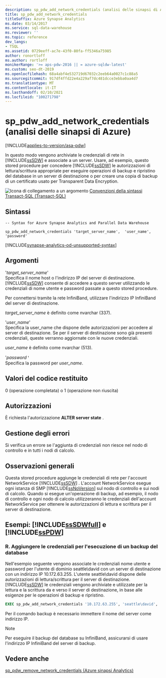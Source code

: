 ```yaml
---
description: sp_pdw_add_network_credentials (analisi delle sinapsi di Azure)
title: sp_pdw_add_network_credentials
titleSuffix: Azure Synapse Analytics
ms.date: 03/14/2017
ms.service: sql-data-warehouse
ms.reviewer: ''
ms.topic: reference
dev_langs:
- TSQL
ms.assetid: 0729eeff-ac7e-43f0-80fa-ff5346a75985
author: ronortloff
ms.author: rortloff
monikerRange: '>= aps-pdw-2016 || = azure-sqldw-latest'
ms.custom: seo-dt-2019
ms.openlocfilehash: 68a4abf4e532719d67032c2eeb64a0027c1c88a5
ms.sourcegitcommit: 917df4ffd22e4a229af7dc481dcce3ebba0aa4d7
ms.translationtype: MT
ms.contentlocale: it-IT
ms.lasthandoff: 02/10/2021
ms.locfileid: "100271798"
---
```

# <a name="sp_pdw_add_network_credentials-azure-synapse-analytics"></a>sp_pdw_add_network_credentials (analisi delle sinapsi di Azure)
[!INCLUDE[applies-to-version/asa-pdw](../../includes/applies-to-version/asa-pdw.md)]

  In questo modo vengono archiviate le credenziali di rete in [!INCLUDE[ssSDW](../../includes/sssdw-md.md)] e associate a un server. Usare, ad esempio, questo stored procedure per concedere [!INCLUDE[ssSDW](../../includes/sssdw-md.md)] le autorizzazioni di lettura/scrittura appropriate per eseguire operazioni di backup e ripristino del database in un server di destinazione o per creare una copia di backup di un certificato usato per Transparent Data Encryption.  
  
 ![Icona di collegamento a un argomento](../../database-engine/configure-windows/media/topic-link.gif "Icona di collegamento a un argomento") [Convenzioni della sintassi Transact-SQL &#40;Transact-SQL&#41;](../../t-sql/language-elements/transact-sql-syntax-conventions-transact-sql.md)  
  
## <a name="syntax"></a>Sintassi  
  
```syntaxsql  
-- Syntax for Azure Synapse Analytics and Parallel Data Warehouse  
  
sp_pdw_add_network_credentials 'target_server_name',  'user_name', 'password'  
```  
[!INCLUDE[synapse-analytics-od-unsupported-syntax](../../includes/synapse-analytics-od-unsupported-syntax.md)]

## <a name="arguments"></a>Argomenti  
 '*target_server_name*'  
 Specifica il nome host o l'indirizzo IP del server di destinazione. [!INCLUDE[ssSDW](../../includes/sssdw-md.md)] consente di accedere a questo server utilizzando le credenziali di nome utente e password passate a questo stored procedure.  
  
 Per connettersi tramite la rete InfiniBand, utilizzare l'indirizzo IP InfiniBand del server di destinazione.  
  
 *target_server_name* è definito come nvarchar (337).  
  
 '*user_name*'  
 Specifica la user_name che dispone delle autorizzazioni per accedere al server di destinazione. Se per il server di destinazione sono già presenti credenziali, queste verranno aggiornate con le nuove credenziali.  
  
 *user_name* è definito come nvarchar (513).  
  
 '*password* ꞌ  
 Specifica la password per *user_name*.  
  
## <a name="return-code-values"></a>Valori del codice restituito  
 0 (operazione completata) o 1 (operazione non riuscita)  
  
## <a name="permissions"></a>Autorizzazioni  
 È richiesta l'autorizzazione **ALTER server state** .  
  
## <a name="error-handling"></a>Gestione degli errori  
 Si verifica un errore se l'aggiunta di credenziali non riesce nel nodo di controllo e in tutti i nodi di calcolo.  
  
## <a name="general-remarks"></a>Osservazioni generali  
 Questa stored procedure aggiunge le credenziali di rete per l'account NetworkService [!INCLUDE[ssSDW](../../includes/sssdw-md.md)] . L'account NetworkService esegue ogni istanza di SMP [!INCLUDE[ssNoVersion](../../includes/ssnoversion-md.md)] sul nodo di controllo e sui nodi di calcolo. Quando si esegue un'operazione di backup, ad esempio, il nodo di controllo e ogni nodo di calcolo utilizzeranno le credenziali dell'account NetworkService per ottenere le autorizzazioni di lettura e scrittura per il server di destinazione.  
  
## <a name="examples-sssdwfull-and-sspdw"></a>Esempi: [!INCLUDE[ssSDWfull](../../includes/sssdwfull-md.md)] e [!INCLUDE[ssPDW](../../includes/sspdw-md.md)]  
  
### <a name="a-add-credentials-for-performing-a-database-backup"></a>R. Aggiungere le credenziali per l'esecuzione di un backup del database  
 Nell'esempio seguente vengono associate le credenziali nome utente e password per l'utente di dominio seattle\david con un server di destinazione con un indirizzo IP 10.172.63.255. L'utente seattle\david dispone delle autorizzazioni di lettura/scrittura per il server di destinazione. [!INCLUDE[ssSDW](../../includes/sssdw-md.md)] le credenziali vengono archiviate e utilizzate per la lettura e la scrittura da e verso il server di destinazione, in base alle esigenze per le operazioni di backup e ripristino.  
  
```sql  
EXEC sp_pdw_add_network_credentials '10.172.63.255', 'seattle\david', '********';  
```  
  
 Per il comando backup è necessario immettere il nome del server come indirizzo IP.  
  
> [!NOTE]  
>  Per eseguire il backup del database su InfiniBand, assicurarsi di usare l'indirizzo IP InfiniBand del server di backup.  
  
## <a name="see-also"></a>Vedere anche  
 [sp_pdw_remove_network_credentials &#40;Azure sinapsi Analytics&#41;](../../relational-databases/system-stored-procedures/sp-pdw-remove-network-credentials-sql-data-warehouse.md)  
  
  

